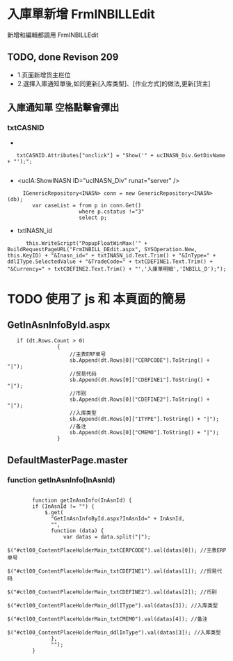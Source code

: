 # 入庫單新增 FrmINBILLEdit
新增和編輯都調用 FrmINBILLEdit



## TODO, done Revison 209
  * 1.页面新增货主栏位
  * 2.選擇入庫通知單後,如同更新[入库类型]、[作业方式]的做法,更新[货主]

## 入庫通知單 空格點擊會彈出
### txtCASNID
* 
    
```
   txtCASNID.Attributes["onclick"] = "Show('" + ucINASN_Div.GetDivName + "');";
    
```
  *    <ucIA:ShowINASN ID="ucINASN_Div" runat="server" />


```
     IGenericRepository<INASN> conn = new GenericRepository<INASN>(db);
        var caseList = from p in conn.Get()
                       where p.cstatus !="3"
                       select p;
```




* txtINASN_id
```
      this.WriteScript("PopupFloatWinMax('" + BuildRequestPageURL("FrmINBILL_DEdit.aspx", SYSOperation.New, this.KeyID) + "&Inasn_id=" + txtINASN_id.Text.Trim() + "&InType=" + ddlIType.SelectedValue + "&TradeCode=" + txtCDEFINE1.Text.Trim() + "&Currency=" + txtCDEFINE2.Text.Trim() + "','入庫單明細','INBILL_D');");
   ```  

# TODO 使用了 js 和 本頁面的簡易 

## GetInAsnInfoById.aspx

```
   if (dt.Rows.Count > 0)
                {
                    //主表ERP单号
                    sb.Append(dt.Rows[0]["CERPCODE"].ToString() + "|");
                    //贸易代码
                    sb.Append(dt.Rows[0]["CDEFINE1"].ToString() + "|");
                    //币别
                    sb.Append(dt.Rows[0]["CDEFINE2"].ToString() + "|");
                    //入库类型
                    sb.Append(dt.Rows[0]["ITYPE"].ToString() + "|");
                    //备注
                    sb.Append(dt.Rows[0]["CMEMO"].ToString() + "|");
                }
```
	       
## DefaultMasterPage.master
### function getInAsnInfo(InAsnId)
```

	    function getInAsnInfo(InAsnId) {
		if (InAsnId != "") {
		    $.get(
			  "GetInAsnInfoById.aspx?InAsnId=" + InAsnId,
			  "",
			  function (data) {
			      var datas = data.split("|");
			      $("#ctl00_ContentPlaceHolderMain_txtCERPCODE").val(datas[0]); //主表ERP单号
			      $("#ctl00_ContentPlaceHolderMain_txtCDEFINE1").val(datas[1]); //贸易代码
			      $("#ctl00_ContentPlaceHolderMain_txtCDEFINE2").val(datas[2]); //币别
			      $("#ctl00_ContentPlaceHolderMain_ddlIType").val(datas[3]); //入库类型
			      $("#ctl00_ContentPlaceHolderMain_txtCMEMO").val(datas[4]); //备注
			      $("#ctl00_ContentPlaceHolderMain_ddlInType").val(datas[3]); //入库类型
			  },
			  "");
		}
```
